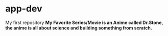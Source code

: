 # app-dev
My first repository
**My Favorite Series/Movie is an Anime called Dr.Stone, the anime is all about science and building something from scratch.**
